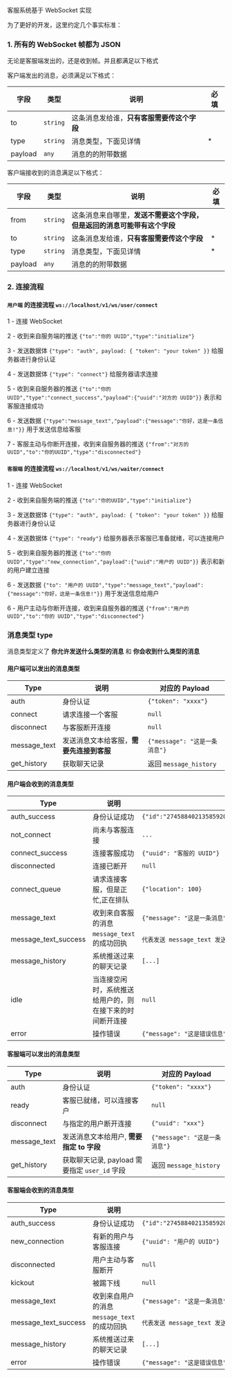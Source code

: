 客服系统基于 WebSocket 实现

为了更好的开发，这里约定几个事实标准：

### 1. 所有的 WebSocket 帧都为 JSON

无论是客服端发出的，还是收到帧。并且都满足以下格式

客户端发出的消息，必须满足以下格式：

| 字段    | 类型     | 说明                                       | 必填 |
| ------- | -------- | ------------------------------------------ | ---- |
| to      | `string` | 这条消息发给谁，**只有客服需要传这个字段** |      |
| type    | `string` | 消息类型，下面见详情                       | \*   |
| payload | `any`    | 消息的的附带数据                           |      |

客户端接收到的消息满足以下格式：

| 字段    | 类型     | 说明                                                                     | 必填 |
| ------- | -------- | ------------------------------------------------------------------------ | ---- |
| from    | `string` | 这条消息来自哪里，**发送不需要这个字段，但是返回的消息可能带有这个字段** |      |
| to      | `string` | 这条消息发给谁，**只有客服需要传这个字段**                               | \*   |
| type    | `string` | 消息类型，下面见详情                                                     | \*   |
| payload | `any`    | 消息的的附带数据                                                         |      |

### 2. 连接流程

#### `用户端` 的连接流程 `ws://localhost/v1/ws/user/connect`

1 - 连接 WebSocket

2 - 收到来自服务端的推送 `{"to":"你的 UUID","type":"initialize"}`

3 - 发送数据体 `{"type": "auth", payload: { "token": "your token" }}` 给服务器进行身份认证

4 - 发送数据体 `{"type": "connect"}` 给服务器请求连接

5 - 收到来自服务器的推送 `{"to":"你的 UUID","type":"connect_success","payload":{"uuid":"对方的 UUID"}}` 表示和客服连接成功

6 - 发送数据 `{"type":"message_text","payload":{"message":"你好，这是一条信息!"}}` 用于发送信息给客服

7 - 客服主动与你断开连接，收到来自服务器的推送 `{"from":"对方的 UUID","to":"你的UUID","type":"disconnected"}`

#### `客服端` 的连接流程 `ws://localhost/v1/ws/waiter/connect`

1 - 连接 WebSocket

2 - 收到来自服务端的推送 `{"to":"你的UUID","type":"initialize"}`

3 - 发送数据体 `{"type": "auth", payload: { "token": "your token" }}` 给服务器进行身份认证

4 - 发送数据体 `{"type": "ready"}` 给服务器表示客服已准备就绪，可以连接用户

5 - 收到来自服务器的推送 `{"to":"你的 UUID","type":"new_connection","payload":{"uuid":"用户的 UUID"}}` 表示和新的用户建立连接

6 - 发送数据 `{"to": "用户的 UUID","type":"message_text","payload":{"message":"你好，这是一条信息!"}}` 用于发送信息给用户

6 - 用户主动与你断开连接，收到来自服务器的推送 `{"from":"用户的 UUID","to":"你的 UUID","type":"disconnected"}`

### 消息类型 type

消息类型定义了 **你允许发送什么类型的消息** 和 **你会收到什么类型的消息**

#### 用户端可以发出的消息类型

| Type         | 说明                                     | 对应的 Payload                |
| ------------ | ---------------------------------------- | ----------------------------- |
| auth         | 身份认证                                 | `{"token": "xxxx"}`           |
| connect      | 请求连接一个客服                         | `null`                        |
| disconnect   | 与客服断开连接                           | `null`                        |
| message_text | 发送消息文本给客服，**需要先连接到客服** | `{"message": "这是一条消息"}` |
| get_history  | 获取聊天记录                             | 返回 `message_history`        |

#### 用户端会收到的消息类型

| Type                 | 说明                                                     | 对应的 Payload                                                                  |
| -------------------- | -------------------------------------------------------- | ------------------------------------------------------------------------------- |
| auth_success         | 身份认证成功                                             | `{"id":"274588402135859200","username":"test1","nickname":"test1","avatar":""}` |
| not_connect          | 尚未与客服连接                                           | `...`                                                                           |
| connect_success      | 连接客服成功                                             | `{"uuid": "客服的 UUID"}`                                                       |
| disconnected         | 连接已断开                                               | `null`                                                                          |
| connect_queue        | 请求连接客服，但是正忙,正在排队                          | `{"location": 100}`                                                             |
| message_text         | 收到来自客服的消息                                       | `{"message": "这是一条消息"}`                                                   |
| message_text_success | `message_text` 的成功回执                                | `代表发送 message_text 发送成功`                                                |
| message_history      | 系统推送过来的聊天记录                                   | `[...]`                                                                         |
| idle                 | 当连接空闲时，系统推送给用户的，则在接下来的时间断开连接 | `null`                                                                          |
| error                | 操作错误                                                 | `{"message": "这是错误信息"}`                                                   |

#### 客服端可以发出的消息类型

| Type         | 说明                                          | 对应的 Payload                |
| ------------ | --------------------------------------------- | ----------------------------- |
| auth         | 身份认证                                      | `{"token": "xxxx"}`           |
| ready        | 客服已就绪，可以连接客户                      | `null`                        |
| disconnect   | 与指定的用户断开连接                          | `{"uuid": "xxx"}`             |
| message_text | 发送消息文本给用户, **需要指定 to 字段**      | `{"message": "这是一条消息"}` |
| get_history  | 获取聊天记录, payload 需要指定 `user_id` 字段 | 返回 `message_history`        |

#### 客服端会收到的消息类型

| Type                 | 说明                      | 对应的 Payload                                                                  |
| -------------------- | ------------------------- | ------------------------------------------------------------------------------- |
| auth_success         | 身份认证成功              | `{"id":"274588402135859200","username":"test1","nickname":"test1","avatar":""}` |
| new_connection       | 有新的用户与客服连接      | `{"uuid": "用户的 UUID"}`                                                       |
| disconnected         | 用户主动与客服断开        | `null`                                                                          |
| kickout              | 被踢下线                  | `null`                                                                          |
| message_text         | 收到来自用户的消息        | `{"message": "这是一条消息"}`                                                   |
| message_text_success | `message_text` 的成功回执 | `代表发送 message_text 发送成功`                                                |
| message_history      | 系统推送过来的聊天记录    | `[...]`                                                                         |
| error                | 操作错误                  | `{"message": "这是错误信息"}`                                                   |
